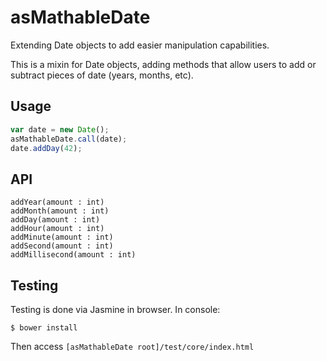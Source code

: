 # asMathableDate

Extending Date objects to add easier manipulation capabilities.

This is a mixin for Date objects, adding methods that allow users to add or subtract pieces of date (years, months, etc).

## Usage

```JavaScript
var date = new Date();
asMathableDate.call(date);
date.addDay(42);
```

## API

```
addYear(amount : int)
addMonth(amount : int)
addDay(amount : int)
addHour(amount : int)
addMinute(amount : int)
addSecond(amount : int)
addMillisecond(amount : int)
```

## Testing

Testing is done via Jasmine in browser. In console:

```
$ bower install
```

Then access ```[asMathableDate root]/test/core/index.html```
